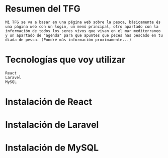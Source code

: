 # Resumen del TFG 

    Mi TFG se va a basar en una página web sobre la pesca, básicamente és una página web con un login, un menú principal, otro apartado con la información de todos los seres vivos que vivan en el mar mediterraneo y un apartado de "agenda" para que apuntes que peces has pescado en tu diada de pesca. (Pondré más información proximamente...)

# Tecnologías que voy utilizar

    React
    Laravel
    MySQL

# Instalación de React



# Instalación de Laravel



# Instalación de MySQL

